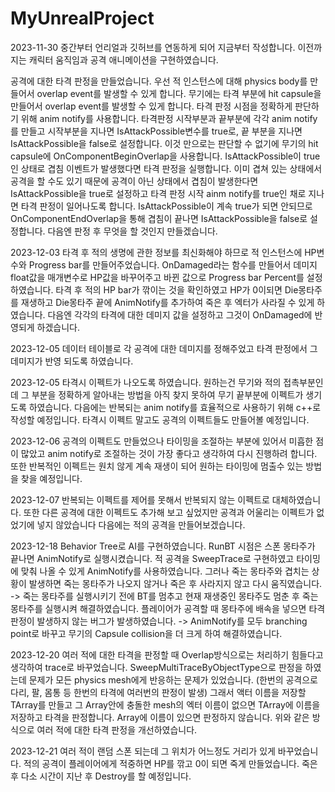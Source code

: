 # MyUnrealProject
2023-11-30
중간부터 언리얼과 깃허브를 연동하게 되어 지금부터 작성합니다.
이전까지는 캐릭터 움직임과 공격 애니메이션을 구현하였습니다.

공격에 대한 타격 판정을 만들었습니다.
우선 적 인스턴스에 대해 physics body를 만들어서 overlap event를 발생할 수 있게 합니다.
무기에는 타격 부분에 hit capsule을 만들어서 overlap event를 발생할 수 있게 합니다.
타격 판정 시점을 정확하게 판단하기 위해 anim notify를 사용합니다.
타격판정 시작부분과 끝부분에 각각 anim notify를 만들고 시작부분을 지나면 IsAttackPossible변수를 true로, 끝 부분을 지나면 IsAttackPossible을 false로 설정합니다.
이것 만으로는 판단할 수 없기에 무기의 hit capsule에 OnComponentBeginOverlap을 사용합니다. 
IsAttackPossible이 true인 상태로 겹침 이벤트가 발생했다면 타격 판정을 실행합니다. 
이미 겹쳐 있는 상태에서 공격을 할 수도 있기 때문에 공격이 아닌 상태에서 겹침이 발생한다면 IsAttackPossible을 true로 설정하고 타격 판정 시작 ainm notify를 true인 채로 지나면 타격 판정이 일어나도록 합니다.
IsAttackPossible이 계속 true가 되면 안되므로 OnComponentEndOverlap을 통해 겹침이 끝나면 IsAttackPossible을 false로 설정합니다.
다음엔 판정 후 무엇을 할 것인지 만들겠습니다.

2023-12-03
타격 후 적의 생명에 관한 정보를 최신화해야 하므로 적 인스턴스에 HP변수와 Progress bar를 만들어주었습니다.
OnDamaged라는 함수를 만들어서 데미지 float값을 매개변수로 HP값을 바꾸어주고 바뀐 값으로 Progress bar Percent를 설정하였습니다.
타격 후 적의 HP bar가 깎이는 것을 확인하였고 HP가 0이되면  Die몽타주를 재생하고 Die몽타주 끝에 AnimNotify를 추가하여 죽은 후 엑터가 사라질 수 있게 하였습니다.
다음엔 각각의 타격에 대한 데미지 값을 설정하고 그것이 OnDamaged에 반영되게 하겠습니다.

2023-12-05
데이터 테이블로 각 공격에 대한 데미지를 정해주었고 타격 판정에서 그 데미지가 반영 되도록 하였습니다.

2023-12-05
타격시 이펙트가 나오도록 하였습니다. 원하는건 무기와 적의 접촉부분인데 그 부분을 정확하게 알아내는 방법을 아직 찾지 못하여 무기 끝부분에 이펙트가 생기도록 하였습니다.
다음에는 반복되는 anim notify를 효율적으로 사용하기 위해 c++로 작성할 예정입니다.
타격시 이펙트 말고도 공격의 이펙트들도 만들어볼 예정입니다.

2023-12-06
공격의 이펙트도 만들었으나 타이밍을 조절하는 부분에 있어서 미흡한 점이 많았고 anim notify로 조절하는 것이 가장 좋다고 생각하여 다시 진행하려 합니다.
또한 반복적인 이펙트는 원치 않게 계속 재생이 되어 원하는 타이밍에 멈출수 있는 방법을 찾을 예정입니다.

2023-12-07
반복되는 이펙트를 제어를 못해서 반복되지 않는 이펙트로 대체하였습니다.
또한 다른 공격에 대한 이펙트도 추가해 보고 싶었지만 공격과 어울리는 이펙트가 없었기에 넣지 않았습니다
다음에는 적의 공격을 만들어보겠습니다.

2023-12-18
Behavior Tree로 AI를 구현하였습니다. RunBT 시점은 스폰 몽타주가 끝나면 AnimNotify로 실행시켰습니다.
적 공격을 SweepTrace로 구현하였고 타이밍에 맞춰 나올 수 있게 AnimNotify를 사용하였습니다. 그러나 죽는 몽타주와 겹치는 상황이 발생하면 죽는 몽타주가 나오지 않거나 죽은 후 사라지지 않고 다시 움직였습니다.
-> 죽는 몽타주를 실행시키기 전에 BT를 멈추고 현재 재생중인 몽타주도 멈춘 후 죽는 몽타주를 실행시켜 해결하였습니다.
플레이어가 공격할 때 몽타주에 배속을 넣으면 타격 판정이 발생하지 않는 버그가 발생하였습니다.
-> AnimNotify를 모두 branching point로 바꾸고 무기의 Capsule collision을 더 크게 하여 해결하였습니다.

2023-12-20
여러 적에 대한 타격을 판정할 때 Overlap방식으로는 처리하기 힘들다고 생각하여 trace로 바꾸었습니다.
SweepMultiTraceByObjectType으로 판정을 하였는데 문제가 모든 physics mesh에게 반응하는 문제가 있었습니다. (한번의 공격으로 다리, 팔, 몸통 등 한번의 타격에 여러번의 판정이 발생)
그래서 액터 이름을 저장할 TArray를 만들고 그 Array안에 충돌한 mesh의 엑터 이름이 없으면 TArray에 이름을 저장하고 타격을 판정합니다.
Array에 이름이 있으면 판정하지 않습니다. 위와 같은 방식으로 여러 적에 대한 타격 판정을 개선하였습니다.

2023-12-21
여러 적이 랜덤 스폰 되는데 그 위치가 어느정도 거리가 있게 바꾸었습니다.
적의 공격이 플레이어에게 적중하면 HP를 깎고 0이 되면 죽게 만들었습니다.
죽은 후 다소 시간이 지난 후 Destroy를 할 예정입니다.